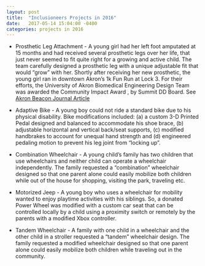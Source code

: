 ```yaml
---
layout: post
title:  "Inclusioneers Projects in 2016"
date:   2017-05-14 15:04:00 -0400
categories: projects in 2016
---
```


- Prosthetic Leg Attachment - A young girl had her left foot amputated at 15 months and had received several prosthetic legs over her life, that just never seemed to fit quite right for a growing and active child. The team carefully designed a prosthetic leg with a unique adjustable fit that would “grow” with her. Shortly after receiving her new prosthetic, the young girl ran in downtown Akron’s 1k Fun Run at Lock 3. For their efforts, the University of Akron Biomedical Engineering Design Team was awarded the Community Impact Award , by Summit DD Board.  See [Akron Beacon Journal Article](http://www.ohio.com/news/education/ua-biomedical-engineering-team-gets-award-for-designing-prosthesis-for-5-year-old-1.757288)

- Adaptive Bike - A young boy could not ride a standard bike due to his physical disability. Bike modifications included: (a) a custom 3-D Printed Pedal designed and balanced to accommodate his shoe brace, (b) adjustable horizontal and vertical back/seat supports, (c) modified handbrakes to account for unequal hand strength and (d) engineered pedaling motion to prevent his leg joint from “locking up”.

- Combination Wheelchair - A young child’s family has two children that use wheelchairs and neither child can operate a wheelchair independently. The family requested a “combination” wheelchair designed so that one parent alone could easily mobilize both children while out of the house for shopping, visiting the park, traveling etc.

- Motorized Jeep - A young boy who uses a wheelchair for mobility wanted to enjoy playtime activities with his siblings. So, a donated Power Wheel was modified with a custom car seat that can be controlled locally by a child using a proximity switch or remotely by the parents with a modified Xbox controller.

- Tandem Wheelchair - A family with one child in a wheelchair and the other child in a stroller requested a “tandem” wheelchair design. The family requested a modified wheelchair designed so that one parent alone could easily mobilize both children while traveling out in the community.
